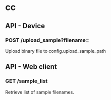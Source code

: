 cc
==
## API - Device
### POST /upload_sample?filename=<filename>

Upload binary file to config.upload_sample_path

## API - Web client
### GET /sample_list

Retrieve list of sample filenames.
